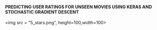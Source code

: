 #### PREDICTING USER RATINGS FOR UNSEEN MOVIES USING KERAS AND STOCHASTIC GRADIENT DESCENT

<img src = "5_stars.png", height=100,width=100>
